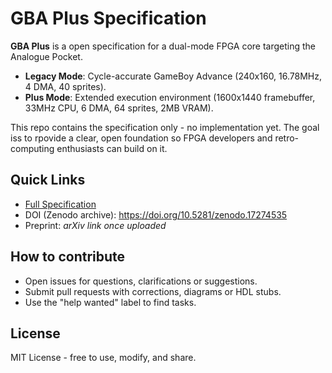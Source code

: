 # GBA Plus Specification

**GBA Plus** is a open specification for a dual-mode FPGA core targeting the Analogue Pocket.

- **Legacy Mode**: Cycle-accurate GameBoy Advance (240x160, 16.78MHz, 4 DMA, 40 sprites).
- **Plus Mode**: Extended execution environment (1600x1440 framebuffer, 33MHz CPU, 6 DMA, 64 sprites, 2MB VRAM).

This repo contains the specification only - no implementation yet. The goal iss to rpovide a clear, open foundation so FPGA developers and retro-computing enthusiasts can build on it.

## Quick Links
- [Full Specification](GBAPlus_Spec.md)
- DOI (Zenodo archive): https://doi.org/10.5281/zenodo.17274535
- Preprint: *arXiv link once uploaded*

## How to contribute
- Open issues for questions, clarifications or suggestions.
- Submit pull requests with corrections, diagrams or HDL stubs.
- Use the "help wanted" label to find tasks.

## License
MIT License - free to use, modify, and share.
